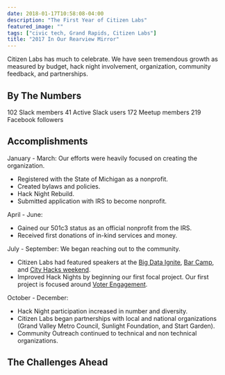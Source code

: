 ```yaml
---
date: 2018-01-17T10:58:08-04:00
description: "The First Year of Citizen Labs"
featured_image: ""
tags: ["civic tech, Grand Rapids, Citizen Labs"]
title: "2017 In Our Rearview Mirror"
---
```


Citizen Labs has much to celebrate. We have seen tremendous growth as measured by budget, hack night involvement, organization, community feedback, and partnerships.

## By The Numbers

102 Slack members
41 Active Slack users
172 Meetup members
219 Facebook followers

## Accomplishments

January - March: Our efforts were heavily focused on creating the organization.
- Registered with the State of Michigan as a nonprofit.
- Created bylaws and policies.
- Hack Night Rebuild.
- Submitted application with IRS to become nonprofit.

April - June:
- Gained our 501c3 status as an official nonprofit from the IRS.
- Received first donations of in-kind services and money.

July - September: We began reaching out to the community.
- Citizen Labs had featured speakers at the [Big Data Ignite](http://www.bigdataignite.com), [Bar Camp](https://barcampgr.org), and [City Hacks weekend](https://www.facebook.com/cityhacks/).
- Improved Hack Nights by beginning our first focal project. Our first project is focused around [Voter Engagement](https://github.com/citizenlabsgr/voter-engagement).

October - December:
- Hack Night participation increased in number and diversity.
- Citizen Labs began partnerships with local and national organizations (Grand Valley Metro Council, Sunlight Foundation, and Start Garden).
- Community Outreach continued to technical and non technical organizations.

## The Challenges Ahead
